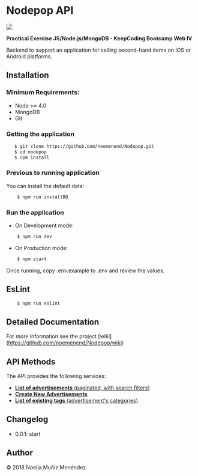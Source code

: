 # Nodepop API


![](https://encrypted-tbn0.gstatic.com/images?q=tbn:ANd9GcRYrnMZSLhIMSnI-eY54gTfYjgIolAITNrP1rnugcd0RvxH_4FjIg)

**Practical Exercise JS/Node.js/MongoDB - KeepCoding Bootcamp Web IV**

Backend to support an application for selling second-hand items on IOS or Android platforms.

## Installation

### Minimum Requirements:

- Node >= 4.0
- MongoDB
- Git

### Getting the application
 ```Bash
	$ git clone https://github.com/noemenend/Nodepop.git
	$ cd nodepop
	$ npm install
```

### Previous to running application

You can install the default data:
```Bash
	$ npm run installDB
```

### Run the application

- On Development mode:
```Bash
	$ npm run dev
```

- On Production mode:
```Bash
	$ npm start
```

Once running, copy .env.example to .env and review the values.

## EsLint
```Bash
	$ npm run eslint
```

## Detailed Documentation
For more information see the project [wiki] (https://github.com/noemenend/Nodepop/wiki) 

## API Methods
The API provides the following services:

- [**List of advertisements** (paginated, with search filters)](https://github.com/noemenend/Nodepop/wiki/List-of-Advertisements)
- [**Create New Advertisements**](https://github.com/noemenend/Nodepop/wiki/Create-New-Advertisements)
- [**List of existing tags** (advertisement's categories)](https://github.com/noemenend/Nodepop/wiki/List-of-existing-tags)

## Changelog

* 0.0.1: start


## Author

&copy; 2018 Noelia Muñiz Menéndez.
